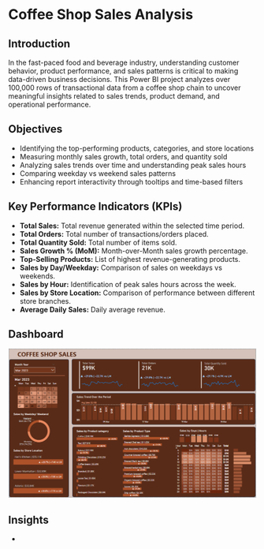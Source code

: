 # Coffee Shop Sales Analysis

## Introduction
In the fast-paced food and beverage industry, understanding customer behavior, product performance, and sales patterns is critical to making data-driven business decisions. This Power BI project analyzes over 100,000 rows of transactional data from a coffee shop chain to uncover meaningful insights related to sales trends, product demand, and operational performance.

## Objectives
- Identifying the top-performing products, categories, and store locations
- Measuring monthly sales growth, total orders, and quantity sold
- Analyzing sales trends over time and understanding peak sales hours
- Comparing weekday vs weekend sales patterns
- Enhancing report interactivity through tooltips and time-based filters

## Key Performance Indicators (KPIs)
- **Total Sales:**	Total revenue generated within the selected time period.
- **Total Orders:**	Total number of transactions/orders placed.
- **Total Quantity Sold:**	Total number of items sold.
- **Sales Growth % (MoM):**	Month-over-Month sales growth percentage.
- **Top-Selling Products:**	List of highest revenue-generating products.
- **Sales by Day/Weekday:**	Comparison of sales on weekdays vs weekends.
- **Sales by Hour:**	Identification of peak sales hours across the week.
- **Sales by Store Location:**	Comparison of performance between different store branches.
- **Average Daily Sales:**	Daily average revenue.


## Dashboard
![image](https://github.com/Ritik-M21/Data_Analysis_Projects/blob/main/Coffee%20Shop%20Sales%20Analysis/Dashboard.png?raw=true)
## Insights
- 


